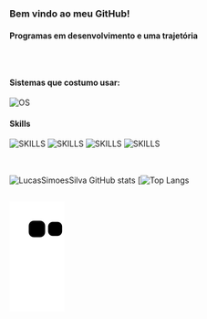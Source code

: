 ### Bem vindo ao meu GitHub!
#### Programas em desenvolvimento e uma trajetória
</br>

##

#### Sistemas que costumo usar:

![OS](https://img.shields.io/badge/Windows-0078D6?style=for-the-badge&logo=windows&logoColor=white)
</br>

#### Skills
![SKILLS](https://img.shields.io/badge/Java-ED8B00?style=for-the-badge&logo=java&logoColor=white)
![SKILLS](https://img.shields.io/badge/HTML-239120?style=for-the-badge&logo=html5&logoColor=white)
![SKILLS](https://img.shields.io/badge/CSS-239120?&style=for-the-badge&logo=css3&logoColor=white)
![SKILLS](https://img.shields.io/badge/JavaScript-F7DF1E?style=for-the-badge&logo=javascript&logoColor=black)
</br></br>

##

![LucasSimoesSilva GitHub stats](https://github-readme-stats.vercel.app/api?username=LucasSimoesSilva&show_icons=true&theme=radical)
[![Top Langs](https://github-readme-stats.vercel.app/api/top-langs/?username=LucasSimoesSilva&theme=blue-green)

##

 ![Snake animation](https://github.com/LucasSimoesSilva/LucasSimoesSilva/blob/output/github-contribution-grid-snake.svg)
